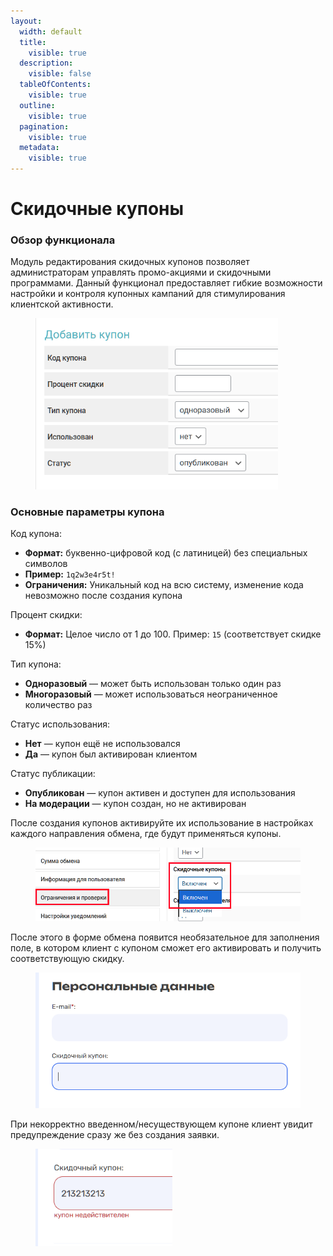 ```yaml
---
layout:
  width: default
  title:
    visible: true
  description:
    visible: false
  tableOfContents:
    visible: true
  outline:
    visible: true
  pagination:
    visible: true
  metadata:
    visible: true
---
```


# Скидочные купоны

### Обзор функционала

Модуль редактирования скидочных купонов позволяет администраторам управлять промо-акциями и скидочными программами. Данный функционал предоставляет гибкие возможности настройки и контроля купонных кампаний для стимулирования клиентской активности.

<figure><img src="../../.gitbook/assets/image (2211).png" alt="" width="388"><figcaption></figcaption></figure>

### Основные параметры купона

Код купона:

* **Формат:** буквенно-цифровой код (с латиницей) без специальных символов
* **Пример:** `1q2w3e4r5t!`
* **Ограничения:** Уникальный код на всю систему, изменение кода невозможно после создания купона

Процент скидки:

* **Формат:** Целое число от 1 до 100. Пример: `15` (соответствует скидке 15%)

Тип купона:

* **Одноразовый** — может быть использован только один раз
* **Многоразовый** — может использоваться неограниченное количество раз

Статус использования:

* **Нет** — купон ещё не использовался
* **Да** — купон был активирован клиентом

Статус публикации:

* **Опубликован** — купон активен и доступен для использования
* **На модерации** — купон создан, но не активирован

После создания купонов активируйте их использование в настройках каждого направления обмена, где будут применяться купоны.

<figure><img src="../../.gitbook/assets/image (2208).png" alt="" width="551"><figcaption></figcaption></figure>

После этого в форме обмена появится необязательное для заполнения поле, в котором клиент с купоном сможет его активировать и получить соответствующую скидку.

<figure><img src="../../.gitbook/assets/image (1) (1) (1).png" alt="" width="526"><figcaption></figcaption></figure>

При некорректно введенном/несуществующем купоне клиент увидит предупреждение сразу же без создания заявки.

<figure><img src="../../.gitbook/assets/image (2) (1).png" alt="" width="219"><figcaption></figcaption></figure>

